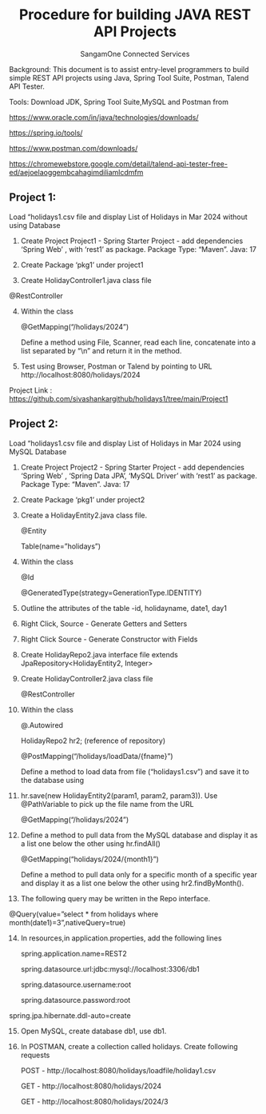 <h1 align="center">Procedure for building JAVA REST API Projects</h1>
<p align="center">SangamOne Connected Services</p>
Background:  This document is to assist entry-level programmers to build simple REST API projects using Java, Spring Tool Suite, Postman, Talend API Tester.

Tools: Download JDK, Spring Tool Suite,MySQL and Postman from

https://www.oracle.com/in/java/technologies/downloads/

https://spring.io/tools/

https://www.postman.com/downloads/

https://chromewebstore.google.com/detail/talend-api-tester-free-ed/aejoelaoggembcahagimdiliamlcdmfm

<h2>Project 1:</h2>

Load “holidays1.csv file and display List of Holidays in Mar 2024 without using Database

1. Create Project Project1 - Spring Starter Project - add dependencies ‘Spring Web’ , with ‘rest1’ as package.  Package Type: “Maven”.  Java: 17

2. Create Package ‘pkg1’ under project1

3. Create HolidayController1.java class file

@RestController

4. Within the class

	@GetMapping(“/holidays/2024”)
 
	Define a method using File, Scanner, read each line, concatenate into a list separated by “\n” and return it in the method.

5. Test using Browser, Postman or Talend by pointing to URL http://localhost:8080/holidays/2024

Project Link : https://github.com/sivashankargithub/holidays1/tree/main/Project1

<h2>Project 2:</h2>  

Load “holidays1.csv file and display List of Holidays in Mar 2024 using MySQL Database
  
1. Create Project Project2 - Spring Starter Project - add dependencies ‘Spring Web’ , ‘Spring Data JPA’, ‘MySQL Driver’ with ‘rest1’ as package.  Package Type: “Maven”.  Java: 17

2. Create Package ‘pkg1’ under project2

3. Create a HolidayEntity2.java class file.

   	@Entity
   
	Table(name=”holidays”) 

4. Within the class

	 @Id

	 @GeneratedType(strategy=GenerationType.IDENTITY)
 
5. Outline the attributes of the table -id, holidayname, date1, day1

6. Right Click, Source - Generate Getters and Setters

7. Right Click Source - Generate Constructor with Fields

8. Create HolidayRepo2.java interface file extends JpaRepository<HolidayEntity2, Integer>

9. Create HolidayController2.java class file

	@RestController

10. Within the class
 
	@.Autowired

	HolidayRepo2 hr2;    (reference of repository)

	@PostMapping(“/holidays/loadData/{fname}”)

	Define a method to load data from file (“holidays1.csv”) and save it to the database using

11. hr.save(new HolidayEntity2(param1, param2, param3)). Use @PathVariable to pick up the file name from the URL

	@GetMapping(“/holidays/2024”)

12. Define a method to pull data from the MySQL database and display it as a list one below the other using hr.findAll()

	@GetMapping(“holidays/2024/{month1}”)

	Define a method to pull data only for a specific month of a specific year and display it as a list one below the other using hr2.findByMonth(). 
  
13. The following query may be written in the Repo interface.

@Query(value=”select * from holidays where month(date1)=3”,nativeQuery=true)

14. In resources,in application.properties, add the following lines

 	spring.application.name=REST2

 	spring.datasource.url:jdbc:mysql://localhost:3306/db1

 	spring.datasource.username:root

 	spring.datasource.password:root

 spring.jpa.hibernate.ddl-auto=create

15. Open MySQL, create database db1,  use db1.

16. In POSTMAN, create a collection called holidays. Create following requests

	POST - http://localhost:8080/holidays/loadfile/holiday1.csv

	GET - http://localhost:8080/holidays/2024

	GET - http://localhost:8080/holidays/2024/3
